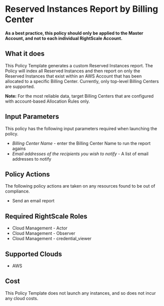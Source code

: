 # Reserved Instances Report by Billing Center

**As a best practice, this policy should only be applied to the Master Account, and not to each individual RightScale Account.**

## What it does

This Policy Template generates a custom Reserved Instances report.  The Policy will index all Reserved Instances and then report on only the Reserved Instances that exist within an AWS Account that has been allocated to a specific Billing Center. Currently, only top-level Billing Centers are supported.

**Note:** For the most reliable data, target Billing Centers that are configured with account-based Allocation Rules only.

## Input Parameters

This policy has the following input parameters required when launching the policy.

- *Billing Center Name* - enter the Billing Center Name to run the report agains
- *Email addresses of the recipients you wish to notify* - A list of email addresses to notify

## Policy Actions

The following policy actions are taken on any resources found to be out of compliance.

- Send an email report

## Required RightScale Roles

- Cloud Management - Actor
- Cloud Management - Observer
- Cloud Management - credential_viewer

## Supported Clouds

- AWS

## Cost

This Policy Template does not launch any instances, and so does not incur any cloud costs.
